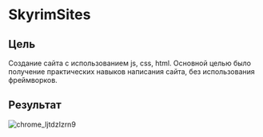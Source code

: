 # SkyrimSites

## Цель
Создание сайта с использованием js, css, html. Основной целью было получение практических навыков написания сайта, без использования фреймворков.

## Результат
![chrome_IjtdzIzrn9](https://user-images.githubusercontent.com/78900015/174486853-45c9eaea-0995-431a-bdf5-b7a83f389f43.jpg)

